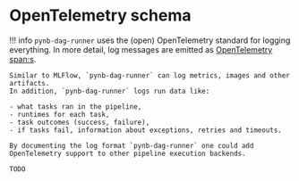 # OpenTelemetry schema

!!! info
    `pynb-dag-runner` uses the (open) OpenTelemetry standard for logging everything.
    In more detail, log messages are emitted as [OpenTelemetry span:s](https://opentelemetry.io/docs/concepts/observability-primer/#spans).

    Similar to MLFlow, `pynb-dag-runner` can log metrics, images and other artifacts.
    In addition, `pynb-dag-runner` logs run data like:

    - what tasks ran in the pipeline,
    - runtimes for each task,
    - task outcomes (success, failure),
    - if tasks fail, information about exceptions, retries and timeouts.

    By documenting the log format `pynb-dag-runner` one could add OpenTelemetry support to other pipeline execution backends.

    TODO
